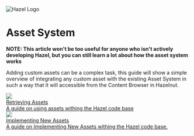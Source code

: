 <div class="title"> 
    <img src="/res/Hazel-IconLogo-2023.png" alt="Hazel Logo" />
    <h1> Asset System </h1>
</div>

**NOTE: This article won't be too useful for anyone who isn't actively developing Hazel, but you can still learn a lot about how the asset system works**

Adding custom assets can be a complex task, this guide will show a simple overview of integrating any custom asset with the existing Asset System in such a way that it will accessible from the Content Browser in Hazelnut.


<div class=tableContainer>
    <div class="navTable">
        <div class="pageContainer">
            <div class="pageItem">
                <a id="pageLink" href="/HazelForEngineers/AssetSystem/RetrievingAssets.md">
                    <div class="imageContainer">
                        <img data-src="/res/HomePage/Code.png" src="/res/HomePage/Code.png" loading="lazy" />
                    </div>
                    <div class="info">
                        <div class="content">
                            <div class="subject"> 
                                <div class="text"> Retrieving Assets </div> 
                            </div> 
                            <div class="description"> A guide on using assets withing the Hazel code base </div> 
                        </div> 
                    </div> 
                </a>
            </div>
        </div>
        <div class="pageContainer">
            <div class="pageItem">
                <a id="pageLink" href="/HazelForEngineers/AssetSystem/ImplementingNewAssets.md">
                    <div class="imageContainer">
                        <img data-src="/res/HomePage/Code.png" src="/res/HomePage/Code.png" loading="lazy" />
                    </div>
                    <div class="info">
                        <div class="content">
                            <div class="subject"> 
                                <div class="text"> Implementing New Assets </div> 
                            </div>
                            <div class="description"> A guide on Implementing New Assets withing the Hazel code base. </div> 
                        </div> 
                    </div> 
                </a>
            </div>
        </div>
    </div>
</div>
